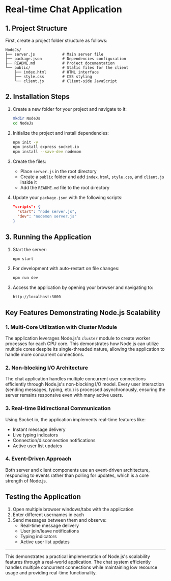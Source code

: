 # Real-time Chat Application

## 1. Project Structure

First, create a project folder structure as follows:
```
NodeJs/
├── server.js            # Main server file
├── package.json         # Dependencies configuration
├── README.md            # Project documentation
└── public/              # Static files for the client
    ├── index.html       # HTML interface
    ├── style.css        # CSS styling
    └── client.js        # Client-side JavaScript
```

## 2. Installation Steps

1. Create a new folder for your project and navigate to it:
   ```bash
   mkdir NodeJs
   cd NodeJs
   ```

2. Initialize the project and install dependencies:
   ```bash
   npm init -y
   npm install express socket.io
   npm install --save-dev nodemon
   ```

3. Create the files:
   - Place `server.js` in the root directory
   - Create a `public` folder and add `index.html`, `style.css`, and `client.js` inside it
   - Add the `README.md` file to the root directory

4. Update your `package.json` with the following scripts:
   ```json
   "scripts": {
     "start": "node server.js",
     "dev": "nodemon server.js"
   }
   ```

## 3. Running the Application

1. Start the server:
   ```bash
   npm start
   ```

2. For development with auto-restart on file changes:
   ```bash
   npm run dev
   ```

3. Access the application by opening your browser and navigating to:
   ```
   http://localhost:3000
   ```

## Key Features Demonstrating Node.js Scalability

### 1. Multi-Core Utilization with Cluster Module

The application leverages Node.js's `cluster` module to create worker processes for each CPU core. This demonstrates how Node.js can utilize multiple cores despite its single-threaded nature, allowing the application to handle more concurrent connections.

### 2. Non-blocking I/O Architecture

The chat application handles multiple concurrent user connections efficiently through Node.js's non-blocking I/O model. Every user interaction (sending messages, typing, etc.) is processed asynchronously, ensuring the server remains responsive even with many active users.

### 3. Real-time Bidirectional Communication

Using Socket.io, the application implements real-time features like:
- Instant message delivery
- Live typing indicators
- Connection/disconnection notifications
- Active user list updates

### 4. Event-Driven Approach

Both server and client components use an event-driven architecture, responding to events rather than polling for updates, which is a core strength of Node.js.

## Testing the Application

1. Open multiple browser windows/tabs with the application
2. Enter different usernames in each
3. Send messages between them and observe:
   - Real-time message delivery
   - User join/leave notifications
   - Typing indicators
   - Active user list updates

---

This demonstrates a practical implementation of Node.js's scalability features through a real-world application. The chat system efficiently handles multiple concurrent connections while maintaining low resource usage and providing real-time functionality.
